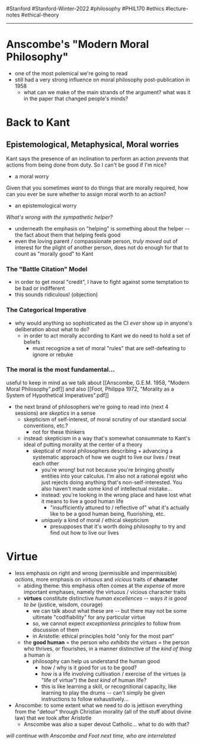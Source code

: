 #Stanford #Stanford-Winter-2022 #philosophy #PHIL170 #ethics #lecture-notes #ethical-theory 
___
# Anscombe's "Modern Moral Philosophy"
- one of the most polemical we're going to read
- still had a very strong influence on moral philosophy post-publication in 1958
	- what can we make of the main strands of the argument? what was it in the paper that changed people's minds?

# Back to Kant
## Epistemological, Metaphysical, Moral worries
Kant says the presence of an inclination to perform an action *prevents* that actions from being done from duty. So I can't be good if I'm nice?
- a moral worry

Given that you sometimes *want* to do things that are morally required, how can you ever be sure whether to assign moral worth to an action?
- an epistemological worry

*What's wrong with the sympathetic helper?*
- underneath the emphasis on "helping" is something about the helper -- the fact about them that helping feels good
- even the loving parent / compassionate person, *truly moved* out of interest for the plight of another person, does not do enough for that to count as "morally good" to Kant

### The "Battle Citation" Model
- in order to get moral "credit", I have to fight against some temptation to be bad or indifferent
- this sounds ridiculous! (objection)

### The Categorical Imperative
- why would anything so sophisticated as the CI *ever* show up in anyone's deliberation about what to do?
	- in order to act morally according to Kant we do need to hold a set of beliefs
		- must recognize a set of moral "rules" that are self-defeating to ignore or rebuke

### The moral is the most fundamental...
useful to keep in mind as we talk about [[Anscombe, G.E.M. 1958, "Modern Moral Philosophy".pdf]] and also [[Foot, Philippa 1972, "Morality as a System of Hypothetical Imperatives".pdf]]
- the next brand of philosophers we're going to read into (next 4 sessions) are *skeptics* in a sense
	- skepticism of self-interest, of moral scrutiny of our standard social conventions, etc.?
		- not for these thinkers
	- instead: skepticism in a way that's somewhat consummate to Kant's ideal of putting morality at the center of a theory
		- skeptical of moral philosophers describing + advancing a systematic approach of how we ought to live our lives / treat each other
			- you're wrong! but not because you're bringing ghostly entities into your calculus. I'm also not a rational egoist who just rejects doing anything that's non-self-interested. You also haven't made some kind of intellectual mistake...
			- instead: you're looking in the wrong place and have lost what it means to live a good human life
				- "insufficiently attuned to / reflective of" what it's actually like to be a good human being, fluorishing, etc.
			- *uniquely* a kind of moral / ethical skepticism
				- presupposes that it's worth doing philosophy to try and find out how to live our lives

# Virtue
- less emphasis on right and wrong (permissible and impermissible) *actions*, more emphasis on *virtuous* and *vicious* traits of **character**
	- abiding theme: this emphasis often comes at the *expense* of more important emphases, namely the virtuous / vicious character traits
	- **virtues** constitute distinctive *human excellences* -- ways *it is good to be* (justice, wisdom, courage)
		- we can talk about what these are -- but there may not be some ultimate "codifiability" for any particular virtue
		- so, we cannot expect *exceptionless principles* to follow from discussion of them
		- in Aristotle: ethical principles hold "only for the most part"
	- the **good human** = the person who *exhibits the virtues* = the person who thrives, or flourishes, in a manner distinctive of the *kind of thing* a human *is*
		- philosophy can help us understand the human good
			- how / why is it good for us to be good?
			- how is a life involving cultivation / exercise of the virtues (a "life of virtue") the *best kind* of human life?
			- this is like learning a skill, or recognitional capacity, like learning to play the drums -- can't simply be given instructions to follow exhaustively...
- Anscombe: to some extent what we need to do is jettison everything from the "detour" through Christian morality (all of the stuff about divine law) that we took after Aristotle
	- Anscombe was also a super devout Catholic... what to do with that?

*will continue with Anscombe and Foot next time, who are interrelated*

